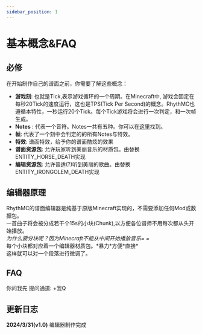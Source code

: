 ```yaml
---
sidebar_position: 1
---
```


# 基本概念&FAQ

## 必修

在开始制作自己的谱面之前，你需要了解这些概念：
- **游戏刻**:  也就是Tick,表示游戏循环的一个周期。在Minecraft中,  游戏会固定在每秒20Tick的速度运行，这也是TPS(Tick Per Second)的概念。RhythMC也遵循本特性，一秒运行20个Tick。每个Tick游戏将会进行一次判定，和一次帧生成。
- **Notes** :  代表一个音符。Notes一共有五种。你可以在[这里]("link")找到。
- **帧**: 代表了一个刻中会判定的的所有Notes与特效。
- **特效**: 谱面特效，给予你的谱面酷炫的效果
- **谱面资源包**: 允许玩家听到美丽音乐的材质包。由替换ENTITY_HORSE_DEATH实现
- **编辑资源包**: 允许普适(?)听到美丽的歌曲。由替换ENTITY_IRONGOLEM_DEATH实现

## 编辑器原理

RhythMC的谱面编辑器是纯基于原版Minecraft实现的，不需要添加任何Mod或数据包。  
一首曲子将会被分成若干个15s的小块(Chunk),以方便各位谱师不用每次都从头开始播放。  
*为什么要分块呢？因为Minecraft不能从中间开始播放音乐= =*  
每个小块都对应着一个编辑器材质包。*暴力\*方便\*直接\*  
这样就可以对一个段落进行微调了。

## FAQ

你问我先
提问通道: +我Q


## 更新日志

**2024/3/31(v1.0)** 编辑器制作完成
